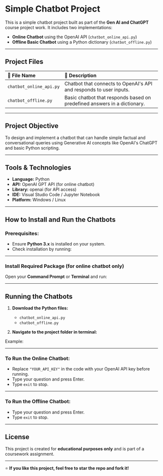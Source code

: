 #  Simple Chatbot Project

This is a simple chatbot project built as part of the **Gen AI and ChatGPT** course project work. It includes two implementations:

-  **Online Chatbot** using the OpenAI API (`chatbot_online_api.py`)
- **Offline Basic Chatbot** using a Python dictionary (`chatbot_offline.py`)

---

##  Project Files

| 📄 File Name             | 📃 Description                                              |
|:------------------------|:-----------------------------------------------------------|
| `chatbot_online_api.py`  | Chatbot that connects to OpenAI's API and responds to user inputs. |
| `chatbot_offline.py`     | Basic chatbot that responds based on predefined answers in a dictionary. |

---

##  Project Objective

To design and implement a chatbot that can handle simple factual and conversational queries using Generative AI concepts like OpenAI's ChatGPT and basic Python scripting.

---

##  Tools & Technologies

- **Language:** Python
- **API:** OpenAI GPT API (for online chatbot)
- **Library:** openai (for API access)
- **IDE:** Visual Studio Code / Jupyter Notebook
- **Platform:** Windows / Linux

---

## How to Install and Run the Chatbots

###  Prerequisites:
- Ensure **Python 3.x** is installed on your system.
- Check installation by running:


---

###  Install Required Package (for online chatbot only)

Open your **Command Prompt** or **Terminal** and run:


---

##  Running the Chatbots

1. **Download the Python files:**
   - `chatbot_online_api.py`
   - `chatbot_offline.py`
   
2. **Navigate to the project folder in terminal:**


Example:


---

### To Run the Online Chatbot:


- Replace `"YOUR_API_KEY"` in the code with your OpenAI API key before running.
- Type your question and press Enter.
- Type `exit` to stop.

---

### To Run the Offline Chatbot:


- Type your question and press Enter.
- Type `exit` to stop.

---

##  License

This project is created for **educational purposes only** and is part of a coursework assignment.

---

⭐ **If you like this project, feel free to star the repo and fork it!**
